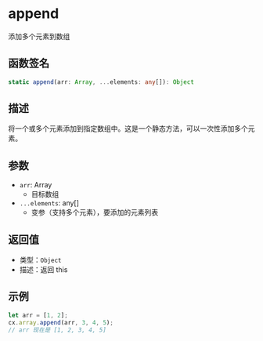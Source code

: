 # append

添加多个元素到数组

## 函数签名
```typescript
static append(arr: Array, ...elements: any[]): Object
```

## 描述
将一个或多个元素添加到指定数组中。这是一个静态方法，可以一次性添加多个元素。

## 参数
- `arr`: Array
  - 目标数组
- `...elements`: any[]
  - 变参（支持多个元素），要添加的元素列表

## 返回值
- 类型：`Object`
- 描述：返回 this

## 示例
```javascript
let arr = [1, 2];
cx.array.append(arr, 3, 4, 5);
// arr 现在是 [1, 2, 3, 4, 5]
```